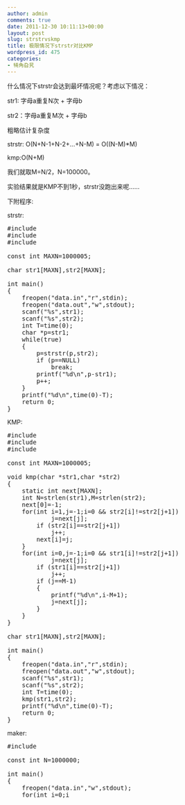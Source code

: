 ```yaml
---
author: admin
comments: true
date: 2011-12-30 10:11:13+00:00
layout: post
slug: strstrvskmp
title: 极限情况下strstr对比KMP
wordpress_id: 475
categories:
- 犄角旮旯
---
```


什么情况下strstr会达到最坏情况呢？考虑以下情况：

str1: 字母a重复N次 + 字母b

str2：字母a重复M次 + 字母b

粗略估计复杂度

strstr: O(N+N-1+N-2+...+N-M) = O((N-M)*M)

kmp:O(N+M)

我们就取M=N/2，N=100000。

实验结果就是KMP不到1秒，strstr没跑出来呢……

下附程序:

strstr:
<pre lang='CPP'>
#include <cstring>
#include <cstdio>
#include <ctime>

const int MAXN=1000005;

char str1[MAXN],str2[MAXN];

int main()
{
	freopen("data.in","r",stdin);
	freopen("data.out","w",stdout);
	scanf("%s",str1);
	scanf("%s",str2);
	int T=time(0);
	char *p=str1;
	while(true)
	{
		p=strstr(p,str2);
		if (p==NULL)
			break;
		printf("%d\n",p-str1);
		p++;
	}
	printf("%d\n",time(0)-T);
	return 0;
}
</pre>

KMP:
<pre lang='CPP'>
#include <cstring>
#include <cstdio>
#include <ctime>

const int MAXN=1000005;

void kmp(char *str1,char *str2)
{
	static int next[MAXN];
	int N=strlen(str1),M=strlen(str2);
	next[0]=-1;
	for(int i=1,j=-1;i<M;i++)
	{
		while(j>=0 && str2[i]!=str2[j+1])
			j=next[j];
		if (str2[i]==str2[j+1])
			j++;
		next[i]=j;
	}
	for(int i=0,j=-1;i<N;i++)
	{
		while(j>=0 && str1[i]!=str2[j+1])
			j=next[j];
		if (str1[i]==str2[j+1])
			j++;
		if (j==M-1)
		{
			printf("%d\n",i-M+1);
			j=next[j];
		}
	}
}

char str1[MAXN],str2[MAXN];

int main()
{
	freopen("data.in","r",stdin);
	freopen("data.out","w",stdout);
	scanf("%s",str1);
	scanf("%s",str2);
	int T=time(0);
	kmp(str1,str2);
	printf("%d\n",time(0)-T);
	return 0;
}
</pre>

maker:
<pre lang='CPP'>
#include <cstdio>

const int N=1000000;

int main()
{
	freopen("data.in","w",stdout);
	for(int i=0;i<N;i++)
		printf("a");
	printf("b\n");
	for(int i=0;i<N/2;i++)
		printf("a");
	printf("b\n");
	return 0;
}
</pre>